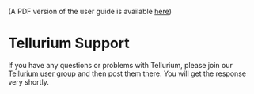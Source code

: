 (A PDF version of the user guide is available [here](http://telluriumdoc.googlecode.com/files/TelluriumUserGuide.Draft.pdf))



# Tellurium Support #

If you have any questions or problems with Tellurium, please join our [Tellurium user group](http://groups.google.com/group/tellurium-users) and then post them there. You will get the response very shortly.